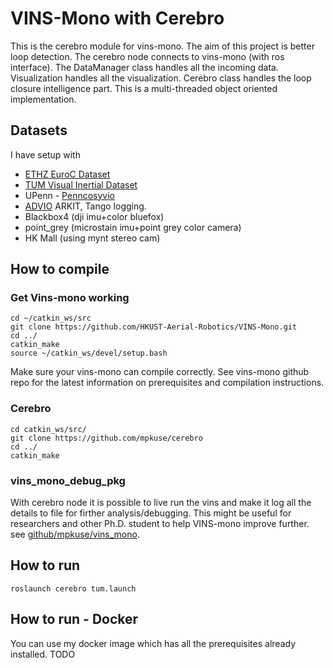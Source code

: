 # VINS-Mono with Cerebro
This is the cerebro module for vins-mono. The aim of this project
is better loop detection. The cerebro node connects to vins-mono
(with ros interface). The DataManager class handles
all the incoming data. Visualization handles all the visualization.
Cerebro class handles the loop closure intelligence part.
This is a multi-threaded object oriented implementation.

## Datasets
I have setup with
- [ETHZ EuroC Dataset](https://projects.asl.ethz.ch/datasets/doku.php?id=kmavvisualinertialdatasets)
- [TUM Visual Inertial Dataset](https://vision.in.tum.de/data/datasets/visual-inertial-dataset)
- UPenn - [Penncosyvio](https://github.com/daniilidis-group/penncosyvio)
- [ADVIO](https://github.com/AaltoVision/ADVIO) ARKIT, Tango logging.
- Blackbox4 (dji imu+color bluefox)
- point_grey (microstain imu+point grey color camera)
- HK Mall (using mynt stereo cam)

## How to compile

### Get Vins-mono working
```
cd ~/catkin_ws/src
git clone https://github.com/HKUST-Aerial-Robotics/VINS-Mono.git
cd ../
catkin_make
source ~/catkin_ws/devel/setup.bash
```

Make sure your vins-mono can compile correctly. See vins-mono github repo
for the latest information on prerequisites and compilation instructions.

### Cerebro
```
cd catkin_ws/src/
git clone https://github.com/mpkuse/cerebro
cd ../
catkin_make
```

### vins_mono_debug_pkg
With cerebro node it is possible to live run the vins and make it log all the
details to file for firther analysis/debugging. This might be useful
for researchers and other Ph.D. student to help VINS-mono improve further.
see [github/mpkuse/vins_mono](https://github.com/mpkuse/vins_mono_debug_pkg).

## How to run
```
roslaunch cerebro tum.launch
```

## How to run - Docker
You can use my docker image which has all the prerequisites already installed.
TODO 
